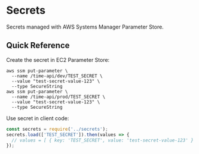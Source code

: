 
# Secrets

Secrets managed with AWS Systems Manager Parameter Store.

## Quick Reference

Create the secret in EC2 Parameter Store:

```
aws ssm put-parameter \
  --name /time-api/dev/TEST_SECRET \
  --value "test-secret-value-123" \
  --type SecureString
aws ssm put-parameter \
  --name /time-api/prod/TEST_SECRET \
  --value "test-secret-value-123" \
  --type SecureString
```

Use secret in client code:

```javascript
const secrets = require('../secrets');
secrets.load(['TEST_SECRET']).then(values => {
  // values = [ { key: 'TEST_SECRET', value: 'test-secret-value-123' } ]
});
```
